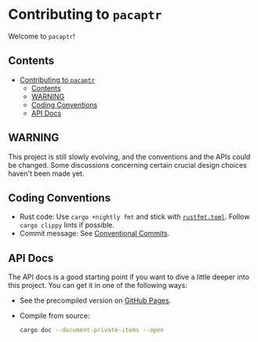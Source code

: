 # Contributing to `pacaptr`

Welcome to `pacaptr`!

## Contents

- [Contributing to `pacaptr`](#contributing-to-pacaptr)
  - [Contents](#contents)
  - [WARNING](#warning)
  - [Coding Conventions](#coding-conventions)
  - [API Docs](#api-docs)

## WARNING

This project is still slowly evolving, and the conventions and the APIs could be changed.
Some discussions concerning certain crucial design choices haven't been made yet.

## Coding Conventions

- Rust code: Use `cargo +nightly fmt` and stick with [`rustfmt.toml`](../rustfmt.toml). Follow `cargo clippy` lints if possible.
- Commit message: See [Conventional Commits](https://conventionalcommits.org).

## API Docs

The API docs is a good starting point if you want to dive a little deeper into this project.
You can get it in one of the following ways:

- See the precompiled version on [GitHub Pages](https://rami3l.github.io/pacaptr/pacaptr/).
- Compile from source:

  ```bash
  cargo doc --document-private-items --open
  ```
